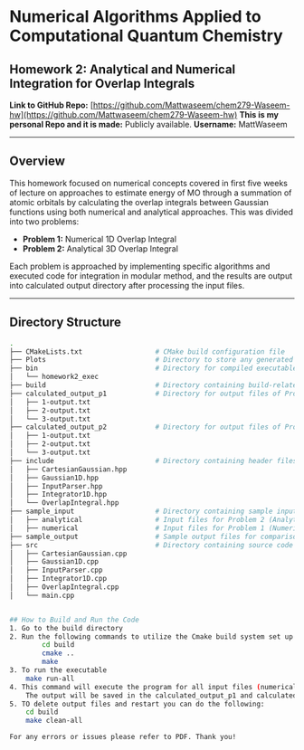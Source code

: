 # Numerical Algorithms Applied to Computational Quantum Chemistry
## Homework 2: Analytical and Numerical Integration for Overlap Integrals

**Link to GitHub Repo:** [https://github.com/Mattwaseem/chem279-Waseem-hw](https://github.com/Mattwaseem/chem279-Waseem-hw)
**This is my personal Repo and it is made:** Publicly available.
**Username:** MattWaseem

---

## Overview

This homework focused on numerical concepts covered in first five weeks of lecture on approaches to estimate energy of MO through a summation of atomic orbitals by calculating the overlap integrals between Gaussian functions using both numerical and analytical approaches. This was divided into two problems:

- **Problem 1:** Numerical 1D Overlap Integral
- **Problem 2:** Analytical 3D Overlap Integral

Each problem is approached by implementing specific algorithms and executed code for integration in modular method, and the results are output into calculated output directory after processing the input files.

---

## Directory Structure

```bash
.
├── CMakeLists.txt                  # CMake build configuration file
├── Plots                           # Directory to store any generated plots (currently empty)
├── bin                             # Directory for compiled executable 'homework2_exec'
│   └── homework2_exec
├── build                           # Directory containing build-related files
├── calculated_output_p1            # Directory for output files of Problem 1 (Numerical)
│   ├── 1-output.txt
│   ├── 2-output.txt
│   └── 3-output.txt
├── calculated_output_p2            # Directory for output files of Problem 2 (Analytical)
│   ├── 1-output.txt
│   ├── 2-output.txt
│   └── 3-output.txt
├── include                         # Directory containing header files for the project
│   ├── CartesianGaussian.hpp
│   ├── Gaussian1D.hpp
│   ├── InputParser.hpp
│   ├── Integrator1D.hpp
│   └── OverlapIntegral.hpp
├── sample_input                    # Directory containing sample input files
│   ├── analytical                  # Input files for Problem 2 (Analytical 3D)
│   ├── numerical                   # Input files for Problem 1 (Numerical 1D)
├── sample_output                   # Sample output files for comparison
├── src                             # Directory containing source code files
│   ├── CartesianGaussian.cpp
│   ├── Gaussian1D.cpp
│   ├── InputParser.cpp
│   ├── Integrator1D.cpp
│   ├── OverlapIntegral.cpp
│   └── main.cpp


## How to Build and Run the Code
1. Go to the build directory
2. Run the following commands to utilize the Cmake build system set up to execute this code
        cd build
        cmake ..
        make
3. To run the executable
    make run-all
4. This command will execute the program for all input files (numerical and analytical).
    The output will be saved in the calculated_output_p1 and calculated_output_p2 directories, corresponding to Problem 1 and Problem 2, respectively.
5. TO delete output files and restart you can do the following:
    cd build
    make clean-all

For any errors or issues please refer to PDF. Thank you!
